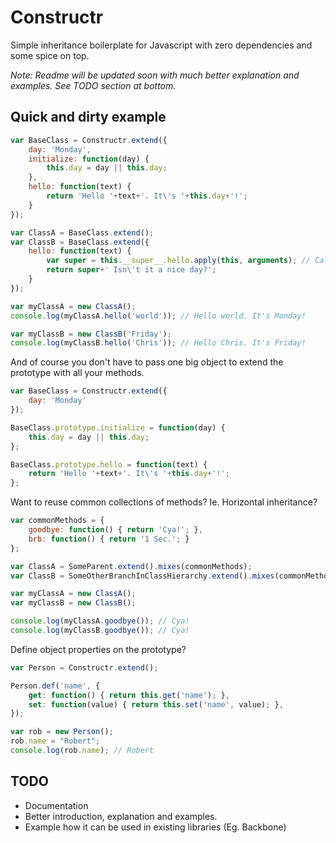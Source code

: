 Constructr
===========
Simple inheritance boilerplate for Javascript with zero dependencies and some spice on top.

*Note: Readme will be updated soon with much better explanation and examples. See TODO section at bottom.*

Quick and dirty example
-----------------------

```javascript
var BaseClass = Constructr.extend({
	day: 'Monday',
	initialize: function(day) {
		this.day = day || this.day;
	},
	hello: function(text) {
		return 'Hello '+text+'. It\'s '+this.day+'!';
	}
});

var ClassA = BaseClass.extend();
var ClassB = BaseClass.extend({
	hello: function(text) {
		var super = this.__super__.hello.apply(this, arguments); // Call super
		return super+' Isn\'t it a nice day?';
	}
});

var myClassA = new ClassA();
console.log(myClassA.hello('world')); // Hello world. It's Monday!

var myClassB = new ClassB('Friday');
console.log(myClassB.hello('Chris')); // Hello Chris. It's Friday!
```

And of course you don't have to pass one big object to extend the prototype with all your methods.

```javascript
var BaseClass = Constructr.extend({
	day: 'Monday'
});

BaseClass.prototype.initialize = function(day) {
	this.day = day || this.day;
};

BaseClass.prototype.hello = function(text) {
	return 'Hello '+text+'. It\'s '+this.day+'!';
};
```

Want to reuse common collections of methods? Ie. Horizontal inheritance?

```javascript
var commonMethods = {
	goodbye: function() { return 'Cya!'; },
	brb: function() { return '1 Sec.'; }
};

var ClassA = SomeParent.extend().mixes(commonMethods);
var ClassB = SomeOtherBranchInClassHierarchy.extend().mixes(commonMethods);

var myClassA = new ClassA();
var myClassB = new ClassB();

console.log(myClassA.goodbye()); // Cya!
console.log(myClassB.goodbye()); // Cya!
```

Define object properties on the prototype?

```javascript
var Person = Constructr.extend();

Person.def('name', {
	get: function() { return this.get('name'); },
	set: function(value) { return this.set('name', value); },
});

var rob = new Person();
rob.name = "Robert";
console.log(rob.name); // Robert
```

TODO
----
* Documentation
* Better introduction, explanation and examples.
* Example how it can be used in existing libraries (Eg. Backbone)